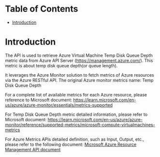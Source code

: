 # Table of Contents
- [Introduction](#introduction)


# Introduction <a name="introduction"></a>
The API is used to retrieve Azure Virtual Machine Temp Disk Queue Depth metric data from Azure API Server (https://management.azure.com/). This metric is about temp disk queue depth(or queue length).



It leverages the Azure Monitor solution to fetch metrics of Azure resources via the Azure RESTful API. The original Azure monitor metrics name: Temp Disk Queue Depth



For a complete list of available metrics for each Azure resource, please reference to Microsoft document: https://learn.microsoft.com/en-us/azure/azure-monitor/essentials/metrics-supported 

For Temp Disk Queue Depth metric detailed information, please refer to Microsoft document: https://learn.microsoft.com/en-us/azure/azure-monitor/reference/supported-metrics/microsoft-compute-virtualmachines-metrics

For Azure Metrics APIs detailed definition, such as Input, Output, etc., please refer to the following document:
[Microsoft Azure Resource Management API document](https://learn.microsoft.com/en-us/rest/api/monitor/metrics/list?view=rest-monitor-2023-10-01&tabs=HTTP)
